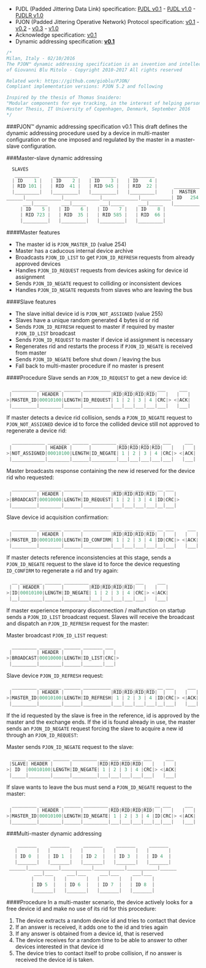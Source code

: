 - PJDL (Padded Jittering Data Link) specification:
[PJDL v0.1](https://github.com/gioblu/PJON/blob/master/strategies/SoftwareBitBang/specification/padded-jittering-protocol-specification-v0.1.md) - [PJDL v1.0](https://github.com/gioblu/PJON/blob/master/strategies/SoftwareBitBang/specification/PJDL-specification-v1.0.md) - [PJDLR v1.0](https://github.com/gioblu/PJON/blob/master/strategies/OverSampling/specification/PJDLR-specification-v1.0.md)
- PJON (Padded Jittering Operative Network) Protocol specification:
[v0.1](https://github.com/gioblu/PJON/blob/master/specification/PJON-protocol-specification-v0.1.md) - [v0.2](https://github.com/gioblu/PJON/blob/master/specification/PJON-protocol-specification-v0.2.md) - [v0.3](https://github.com/gioblu/PJON/blob/master/specification/PJON-protocol-specification-v0.3.md) - [v1.0](https://github.com/gioblu/PJON/blob/master/specification/PJON-protocol-specification-v1.0.md)
- Acknowledge specification: [v0.1](https://github.com/gioblu/PJON/blob/master/specification/PJON-protocol-acknowledge-specification-v0.1.md)
- Dynamic addressing specification: **[v0.1](https://github.com/gioblu/PJON/blob/master/specification/PJON-dynamic-addressing-specification-v0.1.md)**

```cpp
/*
Milan, Italy - 02/10/2016
The PJON™ dynamic addressing specification is an invention and intellectual property
of Giovanni Blu Mitolo - Copyright 2010-2017 All rights reserved

Related work: https://github.com/gioblu/PJON/
Compliant implementation versions: PJON 5.2 and following

Inspired by the thesis of Thomas Snaidero:
"Modular components for eye tracking, in the interest of helping persons with severely impaired motor skills."
Master Thesis, IT University of Copenhagen, Denmark, September 2016
*/
```

###PJON™ dynamic addressing specification v0.1
This draft defines the dynamic addressing procedure used by a device in multi-master configuration or the one imposed and regulated by the master in a master-slave configuration.

###Master-slave dynamic addressing
```cpp  
  SLAVES
   _________     _________     _________     _________
  | ID    1 |   | ID    2 |   | ID    3 |   | ID    4 |     
  | RID 101 |   | RID  41 |   | RID 945 |   | RID  22 |      __________
  |_________|   |_________|   |_________|   |_________|     |  MASTER  |
______|_____________|_____________|_____________|___________| ID   254 |
      ___|_____     ___|_____     ___|_____     ___|_____   |__________|
     | ID    5 |   | ID    6 |   | ID    7 |   | ID    8 |             
     | RID 723 |   | RID  35 |   | RID 585 |   | RID  66 |               
     |_________|   |_________|   |_________|   |_________|                 
```

####Master features
* The master id is `PJON_MASTER_ID` (value 254)
* Master has a caducous internal device archive
* Broadcasts `PJON_ID_LIST` to get `PJON_ID_REFRESH` requests from already approved devices
* Handles `PJON_ID_REQUEST` requests from devices asking for device id assignment
* Sends `PJON_ID_NEGATE` request to colliding or inconsistent devices
* Handles `PJON_ID_NEGATE` requests from slaves who are leaving the bus  

####Slave features
* The slave initial device id is `PJON_NOT_ASSIGNED` (value 255)
* Slaves have a unique random generated 4 bytes id or rid
* Sends `PJON_ID_REFRESH` request to master if required by master `PJON_ID_LIST` broadcast
* Sends `PJON_ID_REQUEST` to master if device id assignment is necessary
* Regenerates rid and restarts the process if `PJON_ID_NEGATE` is received from master
* Sends `PJON_ID_NEGATE` before shut down / leaving the bus
* Fall back to multi-master procedure if no master is present

####Procedure
Slave sends an `PJON_ID_REQUEST` to get a new device id:
```cpp  
  _________ ________ ______ __________ ___ ___ ___ ___ ___     ___
 |         | HEADER |      |          |RID|RID|RID|RID|   |   |   |
>|MASTER_ID|00010100|LENGTH|ID_REQUEST| 1 | 2 | 3 | 4 |CRC|> <|ACK|
 |_________|________|______|__________|___|___|___|___|___|   |___|
```
If master detects a device rid collision, sends a `PJON_ID_NEGATE` request to `PJON_NOT_ASSIGNED` device id to force
the collided device still not approved to regenerate a device rid:
```cpp  
  ____________ ________ ______ _________ ___ ___ ___ ___ ___     ___
 |            | HEADER |      |         |RID|RID|RID|RID|   |   |   |
>|NOT_ASSIGNED|00010100|LENGTH|ID_NEGATE| 1 | 2 | 3 | 4 |CRC|> <|ACK|
 |____________|________|______|_________|___|___|___|___|___|   |___|
```  
Master broadcasts response containing the new id reserved for the device rid who requested:
```cpp  
  _________ ________ ______ __________ ___ ___ ___ ___ __ ___
 |         | HEADER |      |          |RID|RID|RID|RID|  |   |
>|BROADCAST|00010000|LENGTH|ID_REQUEST| 1 | 2 | 3 | 4 |ID|CRC|>
 |_________|________|______|__________|___|___|___|___|__|___|
```
Slave device id acquisition confirmation:
```cpp  
  _________ ________ ______ __________ ___ ___ ___ ___ __ ___     ___
 |         | HEADER |      |          |RID|RID|RID|RID|  |   |   |   |
>|MASTER_ID|00010100|LENGTH|ID_CONFIRM| 1 | 2 | 3 | 4 |ID|CRC|> <|ACK|
 |_________|________|______|__________|___|___|___|___|__|___|   |___|
```
If master detects reference inconsistencies at this stage, sends a `PJON_ID_NEGATE` request to the slave id
to force the device requesting `ID_CONFIRM` to regenerate a rid and try again:
```cpp  
  __ ________ ______ _________ ___ ___ ___ ___ ___     ___
 |  | HEADER |      |         |RID|RID|RID|RID|   |   |   |
>|ID|00010100|LENGTH|ID_NEGATE| 1 | 2 | 3 | 4 |CRC|> <|ACK|
 |__|________|______|_________|___|___|___|___|___|   |___|
```
If master experience temporary disconnection / malfunction on startup sends a `PJON_ID_LIST` broadcast request.
Slaves will receive the broadcast and dispatch an `PJON_ID_REFRESH` request for the master:

Master broadcast `PJON_ID_LIST` request:
```cpp  
  _________ ________ ______ _______ ___
 |         | HEADER |      |       |   |
>|BROADCAST|00010000|LENGTH|ID_LIST|CRC|>
 |_________|________|______|_______|___|
```
Slave device `PJON_ID_REFRESH` request:
```cpp  
  _________ ________ ______ __________ ___ ___ ___ ___ __ ___     ___
 |         | HEADER |      |          |RID|RID|RID|RID|  |   |   |   |
>|MASTER_ID|00010100|LENGTH|ID_REFRESH| 1 | 2 | 3 | 4 |ID|CRC|> <|ACK|
 |_________|________|______|__________|___|___|___|___|__|___|   |___|
```
If the id requested by the slave is free in the reference, id is approved by the master and the exchange ends.
If the id is found already in use, the master sends an `PJON_ID_NEGATE` request forcing the slave to
acquire a new id through an `PJON_ID_REQUEST`:

Master sends `PJON_ID_NEGATE` request to the slave:
```cpp  
  _____ ________ ______ _________ ___ ___ ___ ___ ___     ___
 |SLAVE| HEADER |      |         |RID|RID|RID|RID|   |   |   |
>| ID  |00010100|LENGTH|ID_NEGATE| 1 | 2 | 3 | 4 |CRC|> <|ACK|
 |_____|________|______|_________|___|___|___|___|___|   |___|
```
If slave wants to leave the bus must send a `PJON_ID_NEGATE` request to the master:
```cpp  
  _________ ________ ______ _________ ___ ___ ___ ___ __ ___     ___
 |         | HEADER |      |         |RID|RID|RID|RID|  |   |   |   |
>|MASTER_ID|00010100|LENGTH|ID_NEGATE| 1 | 2 | 3 | 4 |ID|CRC|> <|ACK|
 |_________|________|______|_________|___|___|___|___|__|___|   |___|
```

###Multi-master dynamic addressing
```cpp  
    _______     _______     _______     _______     _______
   |       |   |       |   |       |   |       |   |       |  
   | ID 0  |   | ID 1  |   | ID 2  |   | ID 3  |   | ID 4  |  
   |_______|   |_______|   |_______|   |_______|   |_______|    
 ______|___________|___________|___________|___________|______
          ___|___     ___|___     ___|___     ___|___
         |       |   |       |   |       |   |       |   
         | ID 5  |   | ID 6  |   | ID 7  |   | ID 8  |
         |_______|   |_______|   |_______|   |_______|    
```

####Procedure
In a multi-master scenario, the device actively looks for a free device id and make no use of its rid for this procedure:

1. The device extracts a random device id and tries to contact that device
2. If an answer is received, it adds one to the id and tries again
3. If any answer is obtained from a device id, that is reserved
4. The device receives for a random time to be able to answer to other devices interested in that device id
5. The device tries to contact itself to probe collision, if no answer is received the device id is taken.
